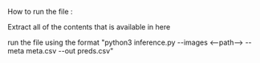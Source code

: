 How to run the file : 

Extract all of the contents that is available in here

run the file using the format "python3 inference.py --images <--path--> --meta meta.csv --out preds.csv"
